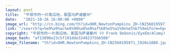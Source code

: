```yaml
---
layout: post
title:  "牛顿市的一片南瓜地，美国马萨诸塞州"
date:   "2021-10-26 16:00:00 +0800"
image_url: "http://cn.bing.com/th?id=OHR.NewtonPumpkins_ZH-CN2560195971_1920x1080.jpg&rf=LaDigue_1920x1080.jpg&pid=hp"
link: "/search?q=%e9%a9%ac%e8%90%a8%e8%af%b8%e5%a1%9e%e5%b7%9e&form=hpcapt&mkt=zh-cn"
copyright: "牛顿市的一片南瓜地，美国马萨诸塞州 (© Frank Debonis/EyeEm/Alamy)"
image_hash: "af13896e23c5f191dde32492375bb508"
image_filename: "th?id=OHR.NewtonPumpkins_ZH-CN2560195971_1920x1080.jpg&rf=LaDigue_1920x1080.jpg&pid=hp"
---
```

